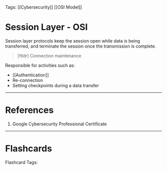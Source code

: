 Tags: [[Cybersecurity]] [[OSI Model]]
# Session Layer - OSI

Session layer protocols keep the session open while data is being transferred, and terminate the session once the transmission is complete.

> [!tldr] 
> Connection maintenance

Responsible for activities such as:
- [[Authentication]]
- Re-connection
- Setting checkpoints during a data transfer

---
# References

1. Google Cybersecurity Professional Certificate

---
# Flashcards

Flashcard Tags: 